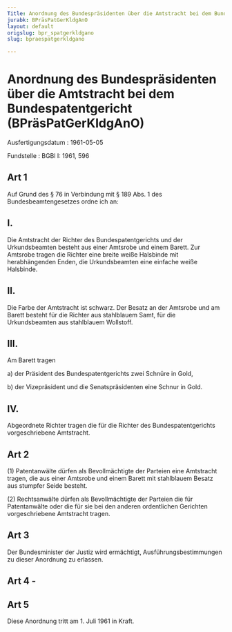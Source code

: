 ```yaml
---
Title: Anordnung des Bundespräsidenten über die Amtstracht bei dem Bundespatentgericht
jurabk: BPräsPatGerKldgAnO
layout: default
origslug: bpr_spatgerkldgano
slug: bpraespatgerkldgano

---
```


# Anordnung des Bundespräsidenten über die Amtstracht bei dem Bundespatentgericht (BPräsPatGerKldgAnO)

Ausfertigungsdatum
:   1961-05-05

Fundstelle
:   BGBl I: 1961, 596

## Art 1

Auf Grund des § 76 in Verbindung mit § 189 Abs. 1 des
Bundesbeamtengesetzes ordne ich an:

## I.

Die Amtstracht der Richter des Bundespatentgerichts und der
Urkundsbeamten besteht aus einer Amtsrobe und einem Barett. Zur
Amtsrobe tragen die Richter eine breite weiße Halsbinde mit
herabhängenden Enden, die Urkundsbeamten eine einfache weiße
Halsbinde.

## II.

Die Farbe der Amtstracht ist schwarz. Der Besatz an der Amtsrobe und
am Barett besteht für die Richter aus stahlblauem Samt, für die
Urkundsbeamten aus stahlblauem Wollstoff.

## III.

Am Barett tragen

a)  der Präsident des Bundespatentgerichts zwei Schnüre in Gold,


b)  der Vizepräsident und die Senatspräsidenten eine Schnur in Gold.

## IV.

Abgeordnete Richter tragen die für die Richter des
Bundespatentgerichts vorgeschriebene Amtstracht.

## Art 2

(1) Patentanwälte dürfen als Bevollmächtigte der Parteien eine
Amtstracht tragen, die aus einer Amtsrobe und einem Barett mit
stahlblauem Besatz aus stumpfer Seide besteht.

(2) Rechtsanwälte dürfen als Bevollmächtigte der Parteien die für
Patentanwälte oder die für sie bei den anderen ordentlichen Gerichten
vorgeschriebene Amtstracht tragen.

## Art 3

Der Bundesminister der Justiz wird ermächtigt, Ausführungsbestimmungen
zu dieser Anordnung zu erlassen.

## Art 4 -

## Art 5

Diese Anordnung tritt am 1. Juli 1961 in Kraft.

